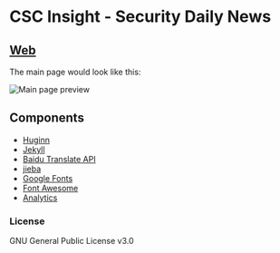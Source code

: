 # CSC Insight - Security Daily News


## [Web](https://marshalord.github.io/CSC005)

The main page would look like this:

![Main page preview](https://marshalord.github.io/CSC005/assets/img/home.png?raw=true)

## Components

- [Huginn](https://github.com/huginn/huginn)
- [Jekyll](https://jekyllrb.com/)
- [Baidu Translate API](http://api.fanyi.baidu.com/)
- [jieba](https://github.com/fxsjy/jieba)
- [Google Fonts](https://fonts.google.com/)
- [Font Awesome](http://fontawesome.io/)
- [Analytics](https://analytics.google.com/analytics/web/)

### License

GNU General Public License v3.0
